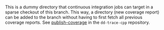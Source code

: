 This is a dummy directory that continuous integration jobs can target in a
sparse checkout of this branch.  This way, a directory (new coverage report)
can be added to the branch without having to first fetch all previous coverage
reports.  See [publish-coverage][1] in the `dd-trace-cpp` repository.

[1]: https://github.com/DataDog/dd-trace-cpp/blob/main/bin/publish-coverage
